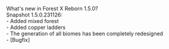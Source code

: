 What's new in Forest X Reborn 1.5.0?<br />
Snapshot 1.5.0.231126:
<br /> - Added mixed forest
<br /> - Added copper ladders
<br /> - The generation of all biomes has been completely redesigned
<br /> - [Bugfix] 